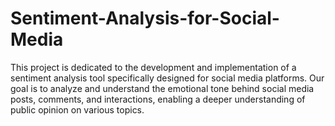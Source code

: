 # Sentiment-Analysis-for-Social-Media
This project is dedicated to the development and implementation of a sentiment analysis tool specifically designed for social media platforms. Our goal is to analyze and understand the emotional tone behind social media posts, comments, and interactions, enabling a deeper understanding of public opinion on various topics.
